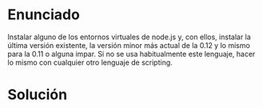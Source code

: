 Enunciado
==============================

Instalar alguno de los entornos virtuales de node.js y, con ellos, instalar la última versión existente, la versión minor más actual de la 0.12 y lo mismo para la 0.11 o alguna impar. 
Si no se usa habitualmente este lenguaje, hacer lo mismo con cualquier otro lenguaje de scripting.

Solución
==============================
